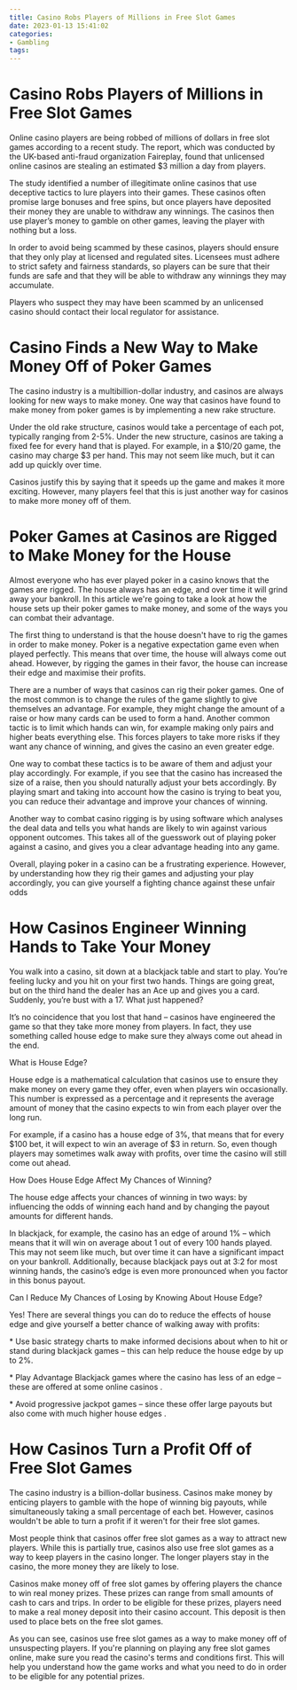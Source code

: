 ```yaml
---
title: Casino Robs Players of Millions in Free Slot Games 
date: 2023-01-13 15:41:02
categories:
- Gambling
tags:
---
```



#  Casino Robs Players of Millions in Free Slot Games 

Online casino players are being robbed of millions of dollars in free slot games according to a recent study. The report, which was conducted by the UK-based anti-fraud organization Faireplay, found that unlicensed online casinos are stealing an estimated $3 million a day from players.

The study identified a number of illegitimate online casinos that use deceptive tactics to lure players into their games. These casinos often promise large bonuses and free spins, but once players have deposited their money they are unable to withdraw any winnings. The casinos then use player’s money to gamble on other games, leaving the player with nothing but a loss.

In order to avoid being scammed by these casinos, players should ensure that they only play at licensed and regulated sites. Licensees must adhere to strict safety and fairness standards, so players can be sure that their funds are safe and that they will be able to withdraw any winnings they may accumulate.

Players who suspect they may have been scammed by an unlicensed casino should contact their local regulator for assistance.

#  Casino Finds a New Way to Make Money Off of Poker Games 

The casino industry is a multibillion-dollar industry, and casinos are always looking for new ways to make money. One way that casinos have found to make money from poker games is by implementing a new rake structure.

Under the old rake structure, casinos would take a percentage of each pot, typically ranging from 2-5%. Under the new structure, casinos are taking a fixed fee for every hand that is played. For example, in a $10/20 game, the casino may charge $3 per hand. This may not seem like much, but it can add up quickly over time.

Casinos justify this by saying that it speeds up the game and makes it more exciting. However, many players feel that this is just another way for casinos to make more money off of them.

#  Poker Games at Casinos are Rigged to Make Money for the House 
Almost everyone who has ever played poker in a casino knows that the games are rigged. The house always has an edge, and over time it will grind away your bankroll. In this article we're going to take a look at how the house sets up their poker games to make money, and some of the ways you can combat their advantage. 

The first thing to understand is that the house doesn't have to rig the games in order to make money. Poker is a negative expectation game even when played perfectly. This means that over time, the house will always come out ahead. However, by rigging the games in their favor, the house can increase their edge and maximise their profits. 

There are a number of ways that casinos can rig their poker games. One of the most common is to change the rules of the game slightly to give themselves an advantage. For example, they might change the amount of a raise or how many cards can be used to form a hand. Another common tactic is to limit which hands can win, for example making only pairs and higher beats everything else. This forces players to take more risks if they want any chance of winning, and gives the casino an even greater edge. 

One way to combat these tactics is to be aware of them and adjust your play accordingly. For example, if you see that the casino has increased the size of a raise, then you should naturally adjust your bets accordingly. By playing smart and taking into account how the casino is trying to beat you, you can reduce their advantage and improve your chances of winning. 

Another way to combat casino rigging is by using software which analyses the deal data and tells you what hands are likely to win against various opponent outcomes. This takes all of the guesswork out of playing poker against a casino, and gives you a clear advantage heading into any game. 

Overall, playing poker in a casino can be a frustrating experience. However, by understanding how they rig their games and adjusting your play accordingly, you can give yourself a fighting chance against these unfair odds

#  How Casinos Engineer Winning Hands to Take Your Money 

You walk into a casino, sit down at a blackjack table and start to play. You’re feeling lucky and you hit on your first two hands. Things are going great, but on the third hand the dealer has an Ace up and gives you a card. Suddenly, you’re bust with a 17. What just happened?

It’s no coincidence that you lost that hand – casinos have engineered the game so that they take more money from players. In fact, they use something called house edge to make sure they always come out ahead in the end.

What is House Edge? 

House edge is a mathematical calculation that casinos use to ensure they make money on every game they offer, even when players win occasionally. This number is expressed as a percentage and it represents the average amount of money that the casino expects to win from each player over the long run. 

For example, if a casino has a house edge of 3%, that means that for every $100 bet, it will expect to win an average of $3 in return. So, even though players may sometimes walk away with profits, over time the casino will still come out ahead. 

How Does House Edge Affect My Chances of Winning? 

The house edge affects your chances of winning in two ways: by influencing the odds of winning each hand and by changing the payout amounts for different hands. 

In blackjack, for example, the casino has an edge of around 1% – which means that it will win on average about 1 out of every 100 hands played. This may not seem like much, but over time it can have a significant impact on your bankroll. Additionally, because blackjack pays out at 3:2 for most winning hands, the casino’s edge is even more pronounced when you factor in this bonus payout. 

Can I Reduce My Chances of Losing by Knowing About House Edge? 

Yes! There are several things you can do to reduce the effects of house edge and give yourself a better chance of walking away with profits: 

\* Use basic strategy charts to make informed decisions about when to hit or stand during blackjack games – this can help reduce the house edge by up to 2%. 

\* Play Advantage Blackjack games where the casino has less of an edge – these are offered at some online casinos . 

\* Avoid progressive jackpot games – since these offer large payouts but also come with much higher house edges .

#  How Casinos Turn a Profit Off of Free Slot Games

The casino industry is a billion-dollar business. Casinos make money by enticing players to gamble with the hope of winning big payouts, while simultaneously taking a small percentage of each bet. However, casinos wouldn't be able to turn a profit if it weren't for their free slot games.

Most people think that casinos offer free slot games as a way to attract new players. While this is partially true, casinos also use free slot games as a way to keep players in the casino longer. The longer players stay in the casino, the more money they are likely to lose.

Casinos make money off of free slot games by offering players the chance to win real money prizes. These prizes can range from small amounts of cash to cars and trips. In order to be eligible for these prizes, players need to make a real money deposit into their casino account. This deposit is then used to place bets on the free slot games.

As you can see, casinos use free slot games as a way to make money off of unsuspecting players. If you're planning on playing any free slot games online, make sure you read the casino's terms and conditions first. This will help you understand how the game works and what you need to do in order to be eligible for any potential prizes.